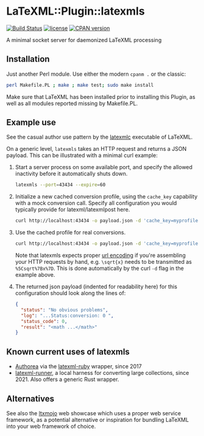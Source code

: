 # LaTeXML::Plugin::latexmls

[![Build Status](https://github.com/dginev/LaTeXML-Plugin-latexmls/workflows/CI/badge.svg)](https://github.com/dginev/LaTeXML-Plugin-latexmls/actions?query=workflow%3ACI)
[![license](http://img.shields.io/badge/license-Unlicense-blue.svg)](https://raw.githubusercontent.com/dginev/LaTeXML-Plugin-latexmls/master/LICENSE)
[![CPAN version](https://badge.fury.io/pl/LaTeXML-Plugin-latexmls.svg)](https://badge.fury.io/pl/LaTeXML-Plugin-latexmls)

A minimal socket server for daemonized LaTeXML processing

## Installation

Just another Perl module. Use either the modern `cpanm .` or the classic:

```bash
perl Makefile.PL ; make ; make test; sudo make install
```

Make sure that LaTeXML has been installed prior to installing this Plugin, as well as all modules reported missing by Makefile.PL.

## Example use

See the casual author use pattern by the [latexmlc](https://github.com/brucemiller/LaTeXML/blob/master/bin/latexmlc#L123) executable of LaTeXML.

On a generic level, `latexmls` takes an HTTP request and returns a JSON payload. This can be illustrated with a minimal curl example:

1. Start a server process on some available port, and specify the allowed inactivity before it automatically shuts down.

    ```bash
    latexmls --port=43434 --expire=60
    ```

2. Initialize a new cached conversion profile, using the `cache_key` capability with a mock conversion call. Specify all configuration you would typically provide for latexml/latexmlpost here.

    ```bash
    curl http://localhost:43434 -o payload.json -d 'cache_key=myprofile&preload=article.cls&preload=texvc.sty&whatsin=math&whatsout=math&format=html5&source=literal:1'
    ```

3. Use the cached profile for real conversions.

    ```bash
    curl http://localhost:43434 -o payload.json -d 'cache_key=myprofile&source=literal:\sqrt{x}>0'
    ```

    Note that latexmls expects proper [url encoding](https://en.wikipedia.org/wiki/Percent-encoding) if you're assembling your HTTP requests by hand, e.g. `\sqrt{x}` needs to be transmitted as `%5Csqrt%7Bx%7D`. This is done automatically by the curl `-d` flag in the example above.

4. The returned json payload (indented for readability here) for this configuration should look along the lines of:

    ```json
    {
      "status": "No obvious problems",
      "log": "...Status:conversion: 0 ",
      "status_code": 0,
      "result": "<math ...</math>"
    }
    ```

## Known current uses of latexmls

* [Authorea](https://www.authorea.com/) via the [latexml-ruby](https://github.com/Authorea/latexml-ruby/) wrapper, since 2017
* [latexml-runner](https://github.com/dginev/latexml-runner), a local harness for converting large collections, since 2021. Also offers a generic Rust wrapper.

## Alternatives

See also the [ltxmojo](https://github.com/dginev/LaTeXML-Plugin-ltxmojo/) web showcase which uses a proper web service framework, as a potential alternative or inspiration for bundling LaTeXML into your web framework of choice.
